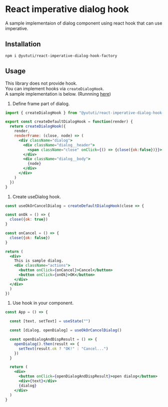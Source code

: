 # React imperative dialog hook

A sample implementaion of dialog component using react hook that can use imperative.

## Installation
```
npm i @yututi/react-imperative-dialog-hook-factory
```

## Usage

This library does not provide hook.  
You can implement hooks via `createDialogHook`.  
A sample implementation is below. (Runnning [here](https://yututi.github.io/react-imperative-dialog-hook-factory/))

1. Define frame part of dialog.

  ```jsx
  import { createDialogHook } from "@yututi/react-imperative-dialog-hook-factory"

  export const createDefaultDialogHook = function(render) {
    return createDialogHook({
      render,
      renderFrame: (close, node) => (
        <div className="dialog">
          <div className="dialog__header">
            <span className="close" onClick={() => {close({ok:false})}}>[x]</span>
          </div>
          <div className="dialog__body">
            {node}
          </div>
        </div>
      )
    })
  }
  ```

1. Create useDialog hook.
  
  ```jsx
  const useOkOrCancelDialog = createDefaultDialogHook(close => {

  const onOk = () => {
    close({ok: true})
  }

  const onCancel = () => {
    close({ok: false})
  }

  return (
    <div>
      This is sample dialog.
      <div className="actions">
        <button onClick={onCancel}>Cancel</button>
        <button onClick={onOk}>OK</button>
      </div>
    </div>
    )
  })
  ```

1. Use hook in your component.
  ```jsx
  const App = () => {

    const [text, setText] = useState("")

    const [dialog, openDialog] = useOkOrCancelDialog()

    const openDialogAndDispResult = () => {
      openDialog().then(result => {
        setText(result.ok ? "OK!" : "Cancel...")
      })
    }

    return (
      <div>
        <button onClick={openDialogAndDispResult}>open dialog</button>
        <div>{text}</div>
        {dialog}
      </div>
    )
  }
  ```
